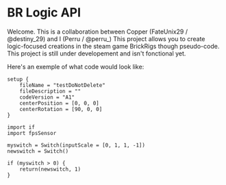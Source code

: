 # BR Logic API

Welcome. This is a collaboration between Copper (FateUnix29 / @destiny_29) and I (Perru / @perru_)
This project allows you to create logic-focused creations in the steam game BrickRigs though pseudo-code.
This project is still under developement and isn't fonctional yet.

Here's an exemple of what code would look like:

```
setup {
    fileName = "testDoNotDelete"
    fileDescription = ""
    codeVersion = "A1"
    centerPosition = [0, 0, 0]
    centerRotation = [90, 0, 0]
}

import if
import fpsSensor

myswitch = Switch(inputScale = [0, 1, 1, -1])
newswitch = Switch()

if (myswitch > 0) {
    return(newswitch, 1)
}
```
